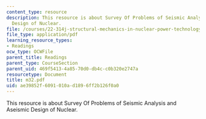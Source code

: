 ```yaml
---
content_type: resource
description: This resource is about Survey Of Problems of Seismic Analysis and Aseismic
  Design of Nuclear.
file: /courses/22-314j-structural-mechanics-in-nuclear-power-technology-fall-2006/ae39852f6091010ad1896ff2b126f0a0_m32.pdf
file_type: application/pdf
learning_resource_types:
- Readings
ocw_type: OCWFile
parent_title: Readings
parent_type: CourseSection
parent_uid: 469f5413-4a85-70d0-db4c-c0b320e2747a
resourcetype: Document
title: m32.pdf
uid: ae39852f-6091-010a-d189-6ff2b126f0a0
---
```

This resource is about Survey Of Problems of Seismic Analysis and Aseismic Design of Nuclear.